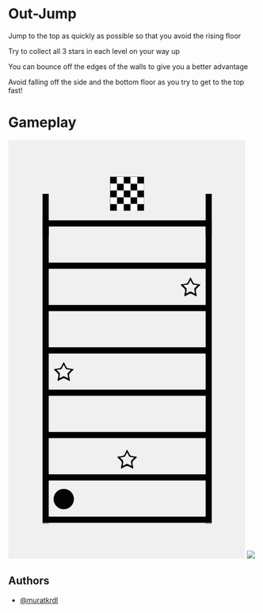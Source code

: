 
# Out-Jump

Jump to the top as quickly as possible so that you avoid the rising floor

Try to collect all 3 stars in each level on your way up

You can bounce off the edges of the walls to give you a better advantage

Avoid falling off the side and the bottom floor as you try to get to the top fast!

# Gameplay

<img src="https://github.com/muratkrdl/Out-Jump/blob/main/Picture.png" width="auto">

<img src="https://github.com/muratkrdl/Out-Jump/blob/main/Gameplay.gif" width="525">


## Authors

- [@muratkrdl](https://github.com/muratkrdl)

